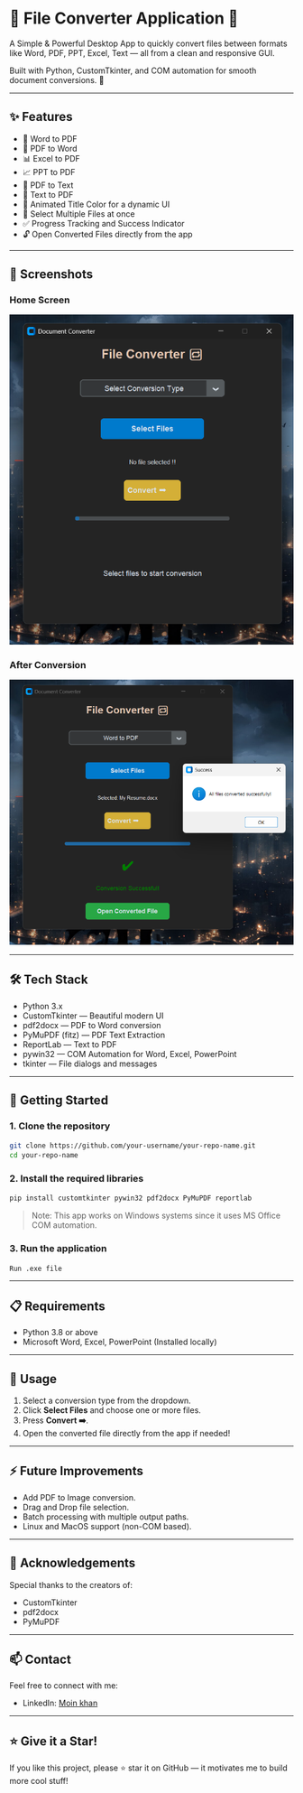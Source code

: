 # 📄 File Converter Application 🔁

A Simple & Powerful Desktop App to quickly convert files between formats like Word, PDF, PPT, Excel, Text — all from a clean and responsive GUI.

Built with Python, CustomTkinter, and COM automation for smooth document conversions. 🚀

---

## ✨ Features

- 📝 Word to PDF  
- 📄 PDF to Word  
- 📊 Excel to PDF  
- 📈 PPT to PDF  
- 📜 PDF to Text  
- 📑 Text to PDF  
- 🎨 Animated Title Color for a dynamic UI  
- 📂 Select Multiple Files at once  
- ✅ Progress Tracking and Success Indicator  
- 🔓 Open Converted Files directly from the app  

---

## 📸 Screenshots

### Home Screen
![Home Screen](assets/BeforeConversion.png)

### After Conversion
![After Conversion](assets/AfterConversion.png)


---

## 🛠️ Tech Stack

- Python 3.x  
- CustomTkinter — Beautiful modern UI  
- pdf2docx — PDF to Word conversion  
- PyMuPDF (fitz) — PDF Text Extraction  
- ReportLab — Text to PDF  
- pywin32 — COM Automation for Word, Excel, PowerPoint  
- tkinter — File dialogs and messages  

---

## 🚀 Getting Started

### 1. Clone the repository

```bash
git clone https://github.com/your-username/your-repo-name.git
cd your-repo-name
```

### 2. Install the required libraries

```bash
pip install customtkinter pywin32 pdf2docx PyMuPDF reportlab
```

> Note: This app works on Windows systems since it uses MS Office COM automation.

### 3. Run the application

```bash
Run .exe file
```

---

## 📋 Requirements

- Python 3.8 or above  
- Microsoft Word, Excel, PowerPoint (Installed locally)  

---

## 📝 Usage

1. Select a conversion type from the dropdown.  
2. Click **Select Files** and choose one or more files.  
3. Press **Convert ➡️**.  
4. Open the converted file directly from the app if needed!

---

## ⚡ Future Improvements

- Add PDF to Image conversion.  
- Drag and Drop file selection.  
- Batch processing with multiple output paths.  
- Linux and MacOS support (non-COM based).  

---

## 🙌 Acknowledgements

Special thanks to the creators of:

- CustomTkinter  
- pdf2docx  
- PyMuPDF  

---

## 📫 Contact

Feel free to connect with me:

- LinkedIn: [Moin khan](https://www.linkedin.com/in/moin-khan-0335b4245/)

---

## ⭐ Give it a Star!

If you like this project, please ⭐ star it on GitHub — it motivates me to build more cool stuff!

